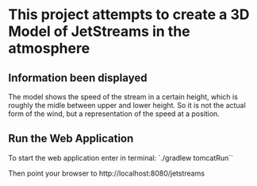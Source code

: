 This project attempts to create a 3D Model of JetStreams in the atmosphere
=========

Information been displayed
---------

The model shows the speed of the stream in a certain height, which is roughly the midle between upper and lower height.
So it is not the actual form of the wind, but a representation of the speed at a position.


Run the Web Application
---------

To start the web application enter in terminal:
`./gradlew tomcatRun``

Then point your browser to http://localhost:8080/jetstreams